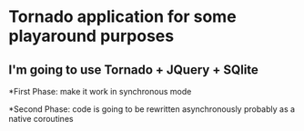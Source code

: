 # Tornado application for some playaround purposes
## I'm going to use Tornado + JQuery + SQlite
*First Phase: make it work in synchronous mode

*Second Phase: code is going to be rewritten asynchronously probably as a native coroutines
